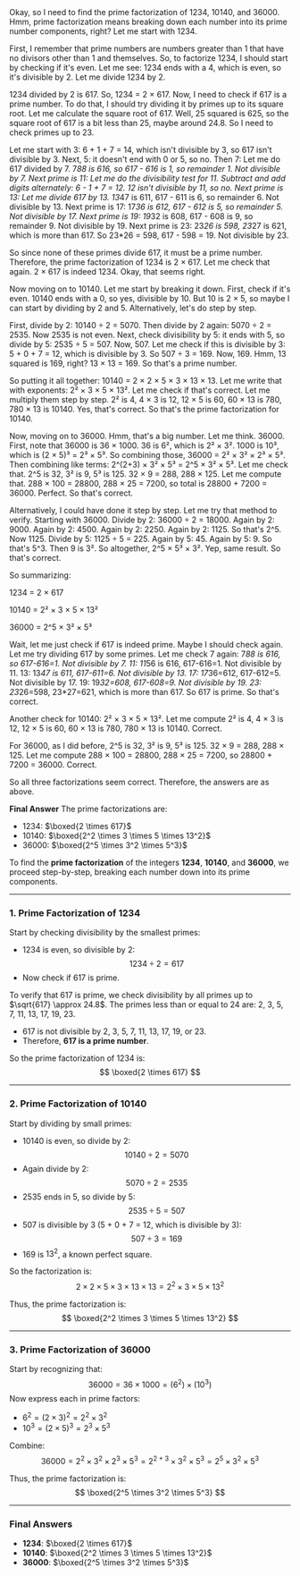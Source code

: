 <think>
Okay, so I need to find the prime factorization of 1234, 10140, and 36000. Hmm, prime factorization means breaking down each number into its prime number components, right? Let me start with 1234. 

First, I remember that prime numbers are numbers greater than 1 that have no divisors other than 1 and themselves. So, to factorize 1234, I should start by checking if it's even. Let me see: 1234 ends with a 4, which is even, so it's divisible by 2. Let me divide 1234 by 2. 

1234 divided by 2 is 617. So, 1234 = 2 × 617. Now, I need to check if 617 is a prime number. To do that, I should try dividing it by primes up to its square root. Let me calculate the square root of 617. Well, 25 squared is 625, so the square root of 617 is a bit less than 25, maybe around 24.8. So I need to check primes up to 23. 

Let me start with 3: 6 + 1 + 7 = 14, which isn't divisible by 3, so 617 isn't divisible by 3. Next, 5: it doesn't end with 0 or 5, so no. Then 7: Let me do 617 divided by 7. 7*88 is 616, so 617 - 616 is 1, so remainder 1. Not divisible by 7. Next prime is 11: Let me do the divisibility test for 11. Subtract and add digits alternately: 6 - 1 + 7 = 12. 12 isn't divisible by 11, so no. Next prime is 13: Let me divide 617 by 13. 13*47 is 611, 617 - 611 is 6, so remainder 6. Not divisible by 13. Next prime is 17: 17*36 is 612, 617 - 612 is 5, so remainder 5. Not divisible by 17. Next prime is 19: 19*32 is 608, 617 - 608 is 9, so remainder 9. Not divisible by 19. Next prime is 23: 23*26 is 598, 23*27 is 621, which is more than 617. So 23*26 = 598, 617 - 598 = 19. Not divisible by 23. 

So since none of these primes divide 617, it must be a prime number. Therefore, the prime factorization of 1234 is 2 × 617. Let me check that again. 2 × 617 is indeed 1234. Okay, that seems right.

Now moving on to 10140. Let me start by breaking it down. First, check if it's even. 10140 ends with a 0, so yes, divisible by 10. But 10 is 2 × 5, so maybe I can start by dividing by 2 and 5. Alternatively, let's do step by step.

First, divide by 2: 10140 ÷ 2 = 5070. Then divide by 2 again: 5070 ÷ 2 = 2535. Now 2535 is not even. Next, check divisibility by 5: it ends with 5, so divide by 5: 2535 ÷ 5 = 507. Now, 507. Let me check if this is divisible by 3: 5 + 0 + 7 = 12, which is divisible by 3. So 507 ÷ 3 = 169. Now, 169. Hmm, 13 squared is 169, right? 13 × 13 = 169. So that's a prime number. 

So putting it all together: 10140 = 2 × 2 × 5 × 3 × 13 × 13. Let me write that with exponents: 2² × 3 × 5 × 13². Let me check if that's correct. Let me multiply them step by step. 2² is 4, 4 × 3 is 12, 12 × 5 is 60, 60 × 13 is 780, 780 × 13 is 10140. Yes, that's correct. So that's the prime factorization for 10140.

Now, moving on to 36000. Hmm, that's a big number. Let me think. 36000. First, note that 36000 is 36 × 1000. 36 is 6², which is 2² × 3². 1000 is 10³, which is (2 × 5)³ = 2³ × 5³. So combining those, 36000 = 2² × 3² × 2³ × 5³. Then combining like terms: 2^(2+3) × 3² × 5³ = 2^5 × 3² × 5³. Let me check that. 2^5 is 32, 3² is 9, 5³ is 125. 32 × 9 = 288, 288 × 125. Let me compute that. 288 × 100 = 28800, 288 × 25 = 7200, so total is 28800 + 7200 = 36000. Perfect. So that's correct. 

Alternatively, I could have done it step by step. Let me try that method to verify. Starting with 36000. Divide by 2: 36000 ÷ 2 = 18000. Again by 2: 9000. Again by 2: 4500. Again by 2: 2250. Again by 2: 1125. So that's 2^5. Now 1125. Divide by 5: 1125 ÷ 5 = 225. Again by 5: 45. Again by 5: 9. So that's 5^3. Then 9 is 3². So altogether, 2^5 × 5³ × 3². Yep, same result. So that's correct.

So summarizing:

1234 = 2 × 617

10140 = 2² × 3 × 5 × 13²

36000 = 2^5 × 3² × 5³

Wait, let me just check if 617 is indeed prime. Maybe I should check again. Let me try dividing 617 by some primes. Let me check 7 again: 7*88 is 616, so 617-616=1. Not divisible by 7. 11: 11*56 is 616, 617-616=1. Not divisible by 11. 13: 13*47 is 611, 617-611=6. Not divisible by 13. 17: 17*36=612, 617-612=5. Not divisible by 17. 19: 19*32=608, 617-608=9. Not divisible by 19. 23: 23*26=598, 23*27=621, which is more than 617. So 617 is prime. So that's correct.

Another check for 10140: 2² × 3 × 5 × 13². Let me compute 2² is 4, 4 × 3 is 12, 12 × 5 is 60, 60 × 13 is 780, 780 × 13 is 10140. Correct.

For 36000, as I did before, 2^5 is 32, 3² is 9, 5³ is 125. 32 × 9 = 288, 288 × 125. Let me compute 288 × 100 = 28800, 288 × 25 = 7200, so 28800 + 7200 = 36000. Correct.

So all three factorizations seem correct. Therefore, the answers are as above.

**Final Answer**
The prime factorizations are:
- 1234: $\boxed{2 \times 617}$
- 10140: $\boxed{2^2 \times 3 \times 5 \times 13^2}$
- 36000: $\boxed{2^5 \times 3^2 \times 5^3}$
</think>

To find the **prime factorization** of the integers **1234**, **10140**, and **36000**, we proceed step-by-step, breaking each number down into its prime components.

---

### **1. Prime Factorization of 1234**

Start by checking divisibility by the smallest primes:

- 1234 is even, so divisible by 2:
  $$
  1234 \div 2 = 617
  $$
- Now check if 617 is prime.

To verify that 617 is prime, we check divisibility by all primes up to $\sqrt{617} \approx 24.8$. The primes less than or equal to 24 are: 2, 3, 5, 7, 11, 13, 17, 19, 23.

- 617 is not divisible by 2, 3, 5, 7, 11, 13, 17, 19, or 23.
- Therefore, **617 is a prime number**.

So the prime factorization of 1234 is:
$$
\boxed{2 \times 617}
$$

---

### **2. Prime Factorization of 10140**

Start by dividing by small primes:

- 10140 is even, so divide by 2:
  $$
  10140 \div 2 = 5070
  $$
- Again divide by 2:
  $$
  5070 \div 2 = 2535
  $$
- 2535 ends in 5, so divide by 5:
  $$
  2535 \div 5 = 507
  $$
- 507 is divisible by 3 (5 + 0 + 7 = 12, which is divisible by 3):
  $$
  507 \div 3 = 169
  $$
- 169 is $13^2$, a known perfect square.

So the factorization is:
$$
2 \times 2 \times 5 \times 3 \times 13 \times 13 = 2^2 \times 3 \times 5 \times 13^2
$$

Thus, the prime factorization is:
$$
\boxed{2^2 \times 3 \times 5 \times 13^2}
$$

---

### **3. Prime Factorization of 36000**

Start by recognizing that:
$$
36000 = 36 \times 1000 = (6^2) \times (10^3)
$$
Now express each in prime factors:
- $6^2 = (2 \times 3)^2 = 2^2 \times 3^2$
- $10^3 = (2 \times 5)^3 = 2^3 \times 5^3$

Combine:
$$
36000 = 2^2 \times 3^2 \times 2^3 \times 5^3 = 2^{2+3} \times 3^2 \times 5^3 = 2^5 \times 3^2 \times 5^3
$$

Thus, the prime factorization is:
$$
\boxed{2^5 \times 3^2 \times 5^3}
$$

---

### **Final Answers**

- **1234**: $\boxed{2 \times 617}$
- **10140**: $\boxed{2^2 \times 3 \times 5 \times 13^2}$
- **36000**: $\boxed{2^5 \times 3^2 \times 5^3}$